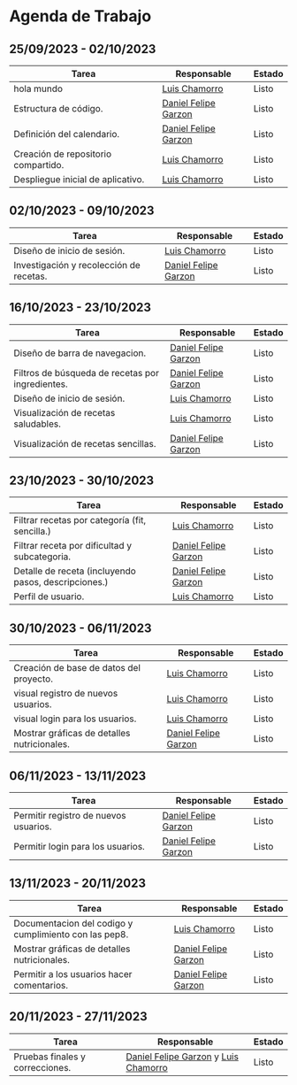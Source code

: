 # Agenda de Trabajo

## 25/09/2023 - 02/10/2023
| Tarea                               | Responsable                                           | Estado |
|-------------------------------------|-------------------------------------------------------|--------|
| hola mundo                          | [Luis Chamorro](https://github.com/Luisfemocha)       | Listo  |
| Estructura de código.               | [Daniel Felipe Garzon](https://github.com/Dgarzonac9) | Listo  |
| Definición del calendario.          | [Daniel Felipe Garzon](https://github.com/Dgarzonac9) | Listo  |
| Creación de repositorio compartido. | [Luis Chamorro](https://github.com/Luisfemocha)       | Listo  |
| Despliegue inicial de aplicativo.   | [Luis Chamorro](https://github.com/Luisfemocha)       | Listo  |

## 02/10/2023 - 09/10/2023
| Tarea                                   | Responsable                                           | Estado |
|-----------------------------------------|-------------------------------------------------------|--------|
| Diseño de inicio de sesión.             | [Luis Chamorro](https://github.com/Luisfemocha)       | Listo  |
| Investigación y recolección de recetas. | [Daniel Felipe Garzon](https://github.com/Dgarzonac9) | Listo  |

## 16/10/2023 - 23/10/2023
| Tarea                                            | Responsable                                           | Estado |
|--------------------------------------------------|-------------------------------------------------------|--------|
| Diseño de barra de navegacion.                   | [Daniel Felipe Garzon](https://github.com/Dgarzonac9) | Listo  |
| Filtros de búsqueda de recetas por ingredientes. | [Daniel Felipe Garzon](https://github.com/Dgarzonac9) | Listo  |
| Diseño de inicio de sesión.                      | [Luis Chamorro](https://github.com/Luisfemocha)       | Listo  |
| Visualización de recetas saludables.             | [Luis Chamorro](https://github.com/Luisfemocha)       | Listo  |
| Visualización de recetas sencillas.              | [Daniel Felipe Garzon](https://github.com/Dgarzonac9) | Listo  |

## 23/10/2023 - 30/10/2023
| Tarea                                                | Responsable                                           | Estado |
|------------------------------------------------------|-------------------------------------------------------|--------|
| Filtrar recetas por categoría (fit, sencilla.)       | [Luis Chamorro](https://github.com/Luisfemocha)       | Listo  |
| Filtrar receta por dificultad y subcategoria.        | [Daniel Felipe Garzon](https://github.com/Dgarzonac9) | Listo  |
| Detalle de receta (incluyendo pasos, descripciones.) | [Daniel Felipe Garzon](https://github.com/Dgarzonac9) | Listo  |
| Perfil de usuario.                                   | [Luis Chamorro](https://github.com/Luisfemocha)       | Listo  |

## 30/10/2023 - 06/11/2023
| Tarea                                       | Responsable                                           | Estado |
|---------------------------------------------|-------------------------------------------------------|--------|
| Creación de base de datos del proyecto.     | [Luis Chamorro](https://github.com/Luisfemocha)       | Listo  |
| visual registro de nuevos usuarios.         | [Luis Chamorro](https://github.com/Luisfemocha)       | Listo  |
| visual login para los usuarios.             | [Luis Chamorro](https://github.com/Luisfemocha)       | Listo  |
| Mostrar gráficas de detalles nutricionales. | [Daniel Felipe Garzon](https://github.com/Dgarzonac9) | Listo  |

## 06/11/2023 - 13/11/2023
| Tarea                                 | Responsable                                            | Estado |
|---------------------------------------|--------------------------------------------------------|--------|
| Permitir registro de nuevos usuarios. | [Daniel Felipe Garzon](https://github.com/Luisfemocha) | Listo  |
| Permitir login para los usuarios.     | [Daniel Felipe Garzon](https://github.com/Dgarzonac9)  | Listo  |

## 13/11/2023 - 20/11/2023
| Tarea                                                 | Responsable                                           | Estado |
|-------------------------------------------------------|-------------------------------------------------------|--------|
| Documentacion del codigo y cumplimiento con las pep8. | [Luis Chamorro](https://github.com/Luisfemocha)       | Listo  |
| Mostrar gráficas de detalles nutricionales.           | [Daniel Felipe Garzon](https://github.com/Dgarzonac9) | Listo  |
| Permitir a los usuarios hacer comentarios.           | [Daniel Felipe Garzon](https://github.com/Dgarzonac9) | Listo  |

## 20/11/2023 - 27/11/2023
| Tarea                           | Responsable                                                                                             | Estado |
|---------------------------------|---------------------------------------------------------------------------------------------------------|--------|
| Pruebas finales y correcciones. | [Daniel Felipe Garzon](https://github.com/Dgarzonac9) y [Luis Chamorro](https://github.com/Luisfemocha) | Listo  |
